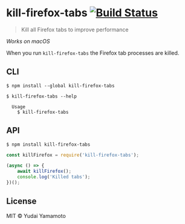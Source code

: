# kill-firefox-tabs  [![Build Status](https://travis-ci.org/y-yudai/kill-firefox-tabs.svg?branch=master)](https://travis-ci.org/y-yudai/kill-firefox-tabs)

> Kill all Firefox tabs to improve performance

*Works on macOS*

When you run `kill-firefox-tabs` the Firefox tab processes are killed.

## CLI

```
$ npm install --global kill-firefox-tabs
```

```
$ kill-firefox-tabs --help

  Usage
    $ kill-firefox-tabs
```


## API

```
$ npm install kill-firefox-tabs
```

```js
const killFirefox = require('kill-firefox-tabs');

(async () => {
	await killFirefox();
	console.log('Killed tabs');
})();
```


## License

MIT © Yudai Yamamoto
